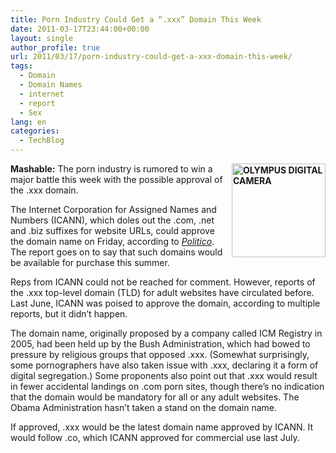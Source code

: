 ```yaml
---
title: Porn Industry Could Get a “.xxx” Domain This Week
date: 2011-03-17T23:44:00+00:00
layout: single
author_profile: true
url: 2011/03/17/porn-industry-could-get-a-xxx-domain-this-week/
tags:
  - Domain
  - Domain Names
  - internet
  - report
  - Sex
lang: en
categories: 
  - TechBlog
---
```

**[<img title="OLYMPUS DIGITAL CAMERA         " border="0" alt="OLYMPUS DIGITAL CAMERA         " align="right" src="http://lh6.ggpht.com/_vaUVXcmC3OI/TYKV47OchrI/AAAAAAAADvk/oDJLUWgC86U/xxx%20domain_thumb%5B3%5D.jpg?imgmax=800" width="150" height="150" />](http://lh4.ggpht.com/_vaUVXcmC3OI/TYKVySDwqDI/AAAAAAAADvg/ntCKknjCJZY/s1600-h/xxx%20domain%5B6%5D.jpg)Mashable:** The porn industry is rumored to win a major battle this week with the possible approval of the .xxx domain. 

The Internet Corporation for Assigned Names and Numbers (ICANN), which doles out the .com, .net and .biz suffixes for website URLs, could approve the domain name on Friday, according to [_Politico_](http://www.politico.com/news/stories/0311/51469_Page2.html). The report goes on to say that such domains would be available for purchase this summer.

Reps from ICANN could not be reached for comment. However, reports of the .xxx top-level domain (TLD) for adult websites have circulated before. Last June, ICANN was poised to approve the domain, according to multiple reports, but it didn’t happen.

The domain name, originally proposed by a company called ICM Registry in 2005, had been held up by the Bush Administration, which had bowed to pressure by religious groups that opposed .xxx. (Somewhat surprisingly, some pornographers have also taken issue with .xxx, declaring it a form of digital segregation.) Some proponents also point out that .xxx would result in fewer accidental landings on .com porn sites, though there’s no indication that the domain would be mandatory for all or any adult websites. The Obama Administration hasn’t taken a stand on the domain name.

If approved, .xxx would be the latest domain name approved by ICANN. It would follow .co, which ICANN approved for commercial use last July.